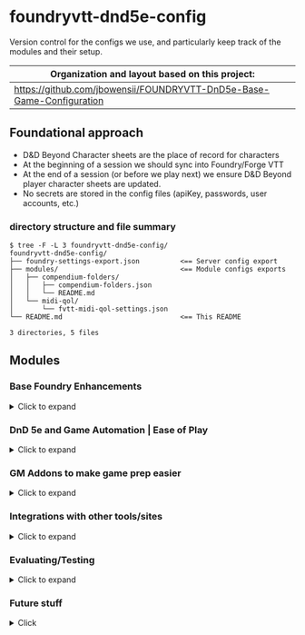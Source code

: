# foundryvtt-dnd5e-config
Version control for the configs we use, and particularly keep track of the modules and their setup.

| Organization and layout based on this project:   |
| ------ |
|  https://github.com/jbowensii/FOUNDRYVTT-DnD5e-Base-Game-Configuration |

## Foundational approach

- D&D Beyond Character sheets are the place of record for characters
- At the beginning of a session we should sync into Foundry/Forge VTT
- At the end of a session (or before we play next) we ensure D&D Beyond player character sheets are updated.
- No secrets are stored in the config files (apiKey, passwords, user accounts, etc.)

### directory structure and file summary

```shell
$ tree -F -L 3 foundryvtt-dnd5e-config/
foundryvtt-dnd5e-config/
├── foundry-settings-export.json          <== Server config export
├── modules/                              <== Module configs exports
│   ├── compendium-folders/
│   │   ├── compendium-folders.json
│   │   └── README.md
│   └── midi-qol/
│       └── fvtt-midi-qol-settings.json
└── README.md                             <== This README

3 directories, 5 files
```

## Modules

### Base Foundry Enhancements
<details>
  <summary>Click to expand</summary

- `Compendium Folders` - organizes Compendium content
- `Changelogs & Conflicts`
- `Dice Tray` - Adds a dice tray under the chat
- [`Forien's Copy Environment`](https://foundryvtt.com/packages/forien-copy-environment/) - Export/Import global server configs
- `Foundry Community Macros`
- `lib - Color Settings` - module dependency
- `libWrapper` - module dependency
- `Pings` - longpress mouse button to "ping" a place on a map, shift+click to snap the camera to the location
- `PopOut!` - Pop any window out of the game into it's own dedicated window, great for having notes open
- `Search Anywhere`
- [`Navigation Presets`](https://foundryvtt.com/packages/navigation-presets) - organizes maps, scenes, and chapters/groups
- `Module Compatibility Checker` - See settings > Manage Modules > `Button`
- `Minimal UI` - Does just that, collapses tray for abilities and macros, same for logged in users, drops the Foundryvtt icon which just takes up space.
- `Selective Show` - **DO NOT NEED in v10** - function is added into core
- `Settings Extender` - module dependency
- `socketlib` - module dependency
- `Token Mold` - fix and improve token creation from actors with templates
- `Tokenizer` - Edit/Add frames around tokens
</details>

### DnD 5e and Game Automation | Ease of Play
<details>
  <summary>Click to expand</summary>

- `Active Token Effects`
- `Active-Auras`
- `Better Rolls for 5e`
- `Beyond20 companion module`
- `Combat Enhancements` - modification for combat tracker to include HP tracking, clears targets on "next turn"
- `Combat Ready!` - Helps combat flow better with notifications like "Next Up" and if you want timers for turns.
- `Dfreds Convenient Effects` - scripted macros and effects for abilities, mechanics and spells which can be added to players and npcs.
- `Dfreds Droppables` -
- `DNDBeyond Character Sheet for 5E` - Reskin of the default character sheet
- `DNDBeyond NPC Sheet` - Reskin of the default NPC sheet
- `FXMaster` - Adds additional effects, like weather, environment and matching sounds, pull these in on demand.
- `Group Initiative` - Group monster rolls
- `Health Estimate` - Lets people know approximate health of tokens that are not their own
- `Initiative Double Click` - enables fixing Initiative rolls/ordering during combat
- `Item Macro`
- `Automatic Automations` | `Sequencer` | `JB2A` (Tightly coupled)
  - `Dynamic Active Effects SRD` -
  - `Dynamic Effects using Active Effects`
- `Let Me Roll that For You` (LMRTFY) - prompts for roll, like saving throws
- `MidiQOL` | `Dynamic Active Effects` (DAE) | `Times Up` (Tightly coupled) - high level of automation and effects
  - `Midi SRD`
  - `Token Magic Effects`
- `Mob Attack Tool` - Combine attacks from many creatures into one
- `Perfect Vision` - **MIGHT be going away in v10** because this is in the core
- `Splatter` - blood Splatter on "bloodied" and death
- [`Trigger Happy`](https://foundryvtt.com/packages/trigger-happy) - Trigger events like pause the game for traps, or descriptions, or make Automations/effects

</details>

### GM Addons to make game prep easier
<details>
  <summary>Click to expand</summary>

  - `Moulinette Core`
    - `Moulinette Game Icons (module)`
    - `Moulinette Image Search (module)`
    - `Moulinette Scenes (module)`
    - `Moulinette Sound & SoundPad (module)`
    - `Moulinette Tiles (module)`

</details>

### Integrations with other tools/sites
<details>
  <summary>Click to expand</summary>

  - [`D&D Beyond Importer`](https://foundryvtt.com/packages/ddb-importer) - Mature DDB import and sync tool. Patreon supported. Can sync players back to D&D Beyond.
  - `The Forge: More Awesomeness` - forge module dependency, need API key to configure storage use

</details>

### Evaluating/Testing
<details>
  <summary>Click to expand</summary>

- `Argon - Combat HUD` (active)
- `Combat Carousel` (active) - adds alternative combat tracker
- `Combat Utility Belt` - (installed but disabled) - might not need it anymore with other automations
- `Dice So Nice!` (installed but disabled)
- `DnD5e UI` (installed but disabled) - Creates nice cards in chat, tab icons change which might require some getting used to
- `Forien's Quest Log` (installed but disabled)
- [`Less Fog`](https://github.com/trdischat/lessfog) (installed but disabled)
- `tabletopaudio` (installed but disabled) - integration with the website https://tabletopaudio.com/ - can create audio streams players can tune in to

</details>

### Future stuff

<details>
  <summary>Click</summary>

- Better Roofs
- Levels
- Wall Height
- Monk's Tokenbar (LMRTFY alternative?)
- DDB Gamelog (DND Beyond)
- Status Icons

</details>

